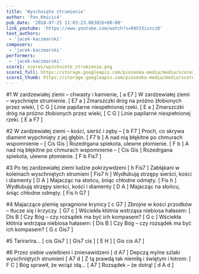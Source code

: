 ```yaml
---
title: 'Wyschnięte strumienie'
author: 'Pan_Kmicic4'
pub_date: '2018-07-25 11:03:23.083026+00:00'
link_youtube: 'https://www.youtube.com/watch?v=RAV33ivzczQ'
text_authors:
 - 'jacek-kaczmarski'
composers:
 - 'jacek-kaczmarski'
performers:
 - 'jacek-kaczmarski'
score1: scores/wyschniete_strumienie.png
score1_full: https://storage.googleapis.com/piosenka-media/media/scores/wyschniete_strumienie.png
score1_thumb: https://storage.googleapis.com/piosenka-media/media/scores/wyschniete_strumienie.png.180x0_q85_upscale.png
---
```


#1
W zardzewiałej ziemi – chwasty i kamienie, [ a E7 ]
W zardzewiałej ziemi – wyschnięte strumienie. [ E7 a ]
Zmarszczki dróg na próżno żłobionych przez wieki, [ C G ]
Linie papilarne niespełnionej rzeki. [ E a ]
Zmarszczki dróg na próżno żłobionych przez wieki, [ C G ]
Linie papilarne niespełnionej rzeki. [ E a F7 ]

#2 
W zardzewiałej ziemi – kości, sierść i zęby – [ b F7 ]
Proch, co skrywa diament wypchnięty z jej głębin. [ F7 b ]
A nad nią błękitne po chmurach wspomnienie – [ Cis Gis ]
Rozedrgana spiekota, ulewne płomienie. [ F b ]
A nad nią błękitne po chmurach wspomnienie – [ Cis Gis ]
Rozedrgana spiekota, ulewne płomienie. [ F b Fis7 ]

#3
Po tej zardzewiałej ziemi ludzie pokrzywdzeni [ h Fis7 ]
Zabłąkani w koleinach wyschniętych strumieni [ Fis7 h ]
Wydłubują strzępy sierści, kości i diamenty [ D A ]
Majacząc na słońcu, śniąc chłodne odmęty. [ Fis h ]
Wydłubują strzępy sierści, kości i diamenty [ D A ]
Majacząc na słońcu, śniąc chłodne odmęty. [ Fis h G7 ]

#4 
Majaczące plemię spragnione krynicy [ c G7 ]
Zbrojne w kości przodków – tłucze się i krzyczy. [ G7 c ]
Wściekła kłótnia wstrząsa niebiosa hałasem: [ Dis B ]
Czy Bóg – czy rozsądek ma być ich kompasem? [ G c ]
Wściekła kłótnia wstrząsa niebiosa hałasem: [ Dis B ]
Czy Bóg – czy rozsądek ma być ich kompasem? [ G c Gis7 ]

#5
Tarirarira… [ cis Gis7 ]
[ Gis7 cis ]
[ E H ]
[ Gis cis A7 ]

#6
Przez siebie uwielbieni i znienawidzeni [ d A7 ]
Depczą mylne szlaki wyschniętych strumieni [ A7 d ]
Z tą prawdą tak niemiłą i świętym i łotrom: [ F C ]
Bóg sprawił, że wciąż idą… [ A7 ]
Rozsądek – że dotrą! [ d A d ]